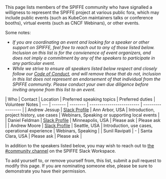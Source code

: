 This page lists members of the SPIFFE community who have signalled a willigness to represent the SPIFFE project at various public fora, which may include public events (such as KubeCon maintainers talks or conference booths), virtual events (such as CNCF Webinars), or other events.

Some notes:
* *If you are coordinating an event and looking for a speaker or other support on SPIFFE, feel free to reach out to any of those listed below. Inclusion on this list is for the convienence of event organizers, and does not imply a commitment by any of the speakers to participate in any particular event.*
*  *While we strive to ensure all speakers listed below respect and closely follow our [Code of Conduct](../CODE-OF-CONDUCT.md), and will remove those that do not, inclusion in this list does not represent an endorsement of that individual from the SPIFFE community. Please conduct your own due diligence before inviting anyone from this list to an event.*

| Who | Contact | Location | Preferred speaking topics | Preferred duties | Volunteer Notes
| --- | ------- | -------- | ------------------------- | ----------------- |
| Andrew Jessup | [Slack Profile](https://spiffe.slack.com/team/U3D29M4JC) | Ann Arbor, USA | Introduction, project history, use cases | Webinars, Speaking or supporting local events |
| Daniel Feldman | [Slack Profile](https://spiffe.slack.com/team/UA5G0MH62) | Minneapolis, USA | Please ask | Please ask |
| Andrew Moore | [Slack Profile](https://spiffe.slack.com/team/UG75JQCR1) | Seattle, USA | Introduction, use cases, operational experience | Webinars, Speaking |
| Sunil Ravipati | - | Santa Clara, USA | Please ask | Please ask |

In addition to the speakers listed below, you may wish to reach out to [the #community channel](https://spiffe.slack.com/messages/C01DNVCF9CP) on the SPIFFE Slack Workspace.

To add yourself to, or remove yourself from, this list, submit a pull request to modify this page. If you are nominating someone else, please be sure to demonstrate you have their permission.